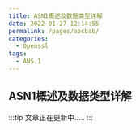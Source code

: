 ```yaml
---
title: ASN1概述及数据类型详解
date: 2022-01-27 12:14:55
permalink: /pages/abcbab/
categories:
  - Openssl
tags:
  - ANS.1
---
```


## ASN1概述及数据类型详解

:::tip 
文章正在更新中.....
:::